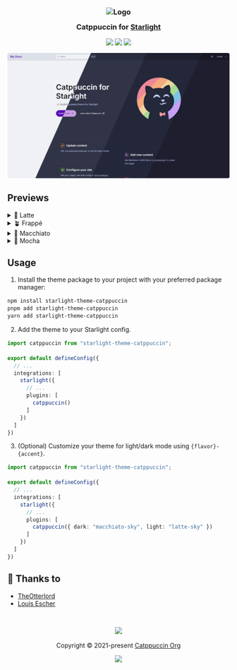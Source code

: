 <h3 align="center">
	<img src="https://raw.githubusercontent.com/catppuccin/catppuccin/main/assets/logos/exports/1544x1544_circle.png" width="100" alt="Logo"/><br/>
	<img src="https://raw.githubusercontent.com/catppuccin/catppuccin/main/assets/misc/transparent.png" height="30" width="0px"/>
	Catppuccin for <a href="https://github.com/withastro/starlight">Starlight</a>
	<img src="https://raw.githubusercontent.com/catppuccin/catppuccin/main/assets/misc/transparent.png" height="30" width="0px"/>
</h3>

<p align="center">
	<a href="https://github.com/TheOtterlord/catppuccin-starlight/stargazers"><img src="https://img.shields.io/github/stars/TheOtterlord/catppuccin-starlight?colorA=363a4f&colorB=b7bdf8&style=for-the-badge"></a>
	<a href="https://github.com/TheOtterlord/catppuccin-starlight/issues"><img src="https://img.shields.io/github/issues/TheOtterlord/catppuccin-starlight?colorA=363a4f&colorB=f5a97f&style=for-the-badge"></a>
	<a href="https://github.com/TheOtterlord/catppuccin-starlight/contributors"><img src="https://img.shields.io/github/contributors/TheOtterlord/catppuccin-starlight?colorA=363a4f&colorB=a6da95&style=for-the-badge"></a>
</p>

![Catppuccin Starlight Preview](https://raw.githubusercontent.com/TheOtterlord/catppuccin-starlight/refs/heads/main/assets/catppuccin-starlight.webp)

## Previews

<details>
<summary>🌻 Latte</summary>
<img src="https://raw.githubusercontent.com/TheOtterlord/catppuccin-starlight/refs/heads/main/assets/latte.webp"/>
</details>
<details>
<summary>🪴 Frappé</summary>
<img src="https://raw.githubusercontent.com/TheOtterlord/catppuccin-starlight/refs/heads/main/assets/frappe.webp"/>
</details>
<details>
<summary>🌺 Macchiato</summary>
<img src="https://raw.githubusercontent.com/TheOtterlord/catppuccin-starlight/refs/heads/main/assets/macchiato.webp"/>
</details>
<details>
<summary>🌿 Mocha</summary>
<img src="https://raw.githubusercontent.com/TheOtterlord/catppuccin-starlight/refs/heads/main/assets/mocha.webp"/>
</details>

## Usage

1. Install the theme package to your project with your preferred package manager:
```sh
npm install starlight-theme-catppuccin
pnpm add starlight-theme-catppuccin
yarn add starlight-theme-catppuccin
```

2. Add the theme to your Starlight config.

```ts
import catppuccin from "starlight-theme-catppuccin";

export default defineConfig({
  // ...
  integrations: [
    starlight({
      // ...
      plugins: [
        catppuccin()
      ]
    })
  ]
})
```

3. (Optional) Customize your theme for light/dark mode using `{flavor}-{accent}`.

```ts
import catppuccin from "starlight-theme-catppuccin";

export default defineConfig({
  // ...
  integrations: [
    starlight({
      // ...
      plugins: [
        catppuccin({ dark: "macchiato-sky", light: "latte-sky" })
      ]
    })
  ]
})
```

## 💝 Thanks to
- [TheOtterlord](https://github.com/TheOtterlord)
- [Louis Escher](https://github.com/louisescher)

&nbsp;

<p align="center">
	<img src="https://raw.githubusercontent.com/catppuccin/catppuccin/main/assets/footers/gray0_ctp_on_line.svg?sanitize=true" />
</p>

<p align="center">
	Copyright &copy; 2021-present <a href="https://github.com/catppuccin" target="_blank">Catppuccin Org</a>
</p>

<p align="center">
	<a href="https://github.com/catppuccin/catppuccin/blob/main/LICENSE"><img src="https://img.shields.io/static/v1.svg?style=for-the-badge&label=License&message=MIT&logoColor=d9e0ee&colorA=363a4f&colorB=b7bdf8"/></a>
</p>
